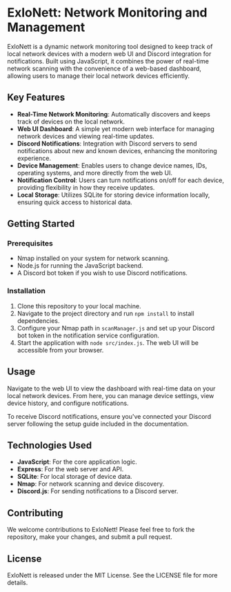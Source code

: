 # ExloNett: Network Monitoring and Management

ExloNett is a dynamic network monitoring tool designed to keep track of local network devices with a modern web UI and Discord integration for notifications. Built using JavaScript, it combines the power of real-time network scanning with the convenience of a web-based dashboard, allowing users to manage their local network devices efficiently.

## Key Features

- **Real-Time Network Monitoring**: Automatically discovers and keeps track of devices on the local network.
- **Web UI Dashboard**: A simple yet modern web interface for managing network devices and viewing real-time updates.
- **Discord Notifications**: Integration with Discord servers to send notifications about new and known devices, enhancing the monitoring experience.
- **Device Management**: Enables users to change device names, IDs, operating systems, and more directly from the web UI.
- **Notification Control**: Users can turn notifications on/off for each device, providing flexibility in how they receive updates.
- **Local Storage**: Utilizes SQLite for storing device information locally, ensuring quick access to historical data.

## Getting Started

### Prerequisites

- Nmap installed on your system for network scanning.
- Node.js for running the JavaScript backend.
- A Discord bot token if you wish to use Discord notifications.

### Installation

1. Clone this repository to your local machine.
2. Navigate to the project directory and run `npm install` to install dependencies.
3. Configure your Nmap path in `scanManager.js` and set up your Discord bot token in the notification service configuration.
4. Start the application with `node src/index.js`. The web UI will be accessible from your browser.

## Usage

Navigate to the web UI to view the dashboard with real-time data on your local network devices. From here, you can manage device settings, view device history, and configure notifications.

To receive Discord notifications, ensure you've connected your Discord server following the setup guide included in the documentation.

## Technologies Used

- **JavaScript**: For the core application logic.
- **Express**: For the web server and API.
- **SQLite**: For local storage of device data.
- **Nmap**: For network scanning and device discovery.
- **Discord.js**: For sending notifications to a Discord server.

## Contributing

We welcome contributions to ExloNett! Please feel free to fork the repository, make your changes, and submit a pull request.

## License

ExloNett is released under the MIT License. See the LICENSE file for more details.
